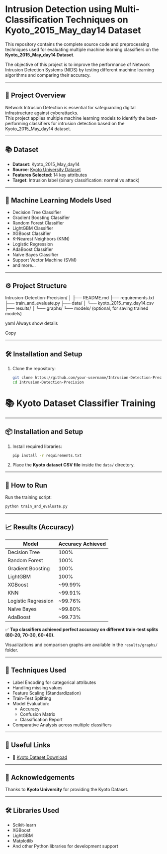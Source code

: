 # Intrusion Detection using Multi-Classification Techniques on Kyoto_2015_May_day14 Dataset

This repository contains the complete source code and preprocessing techniques used for evaluating multiple machine learning classifiers on the **Kyoto_2015_May_day14 Dataset**.

The objective of this project is to improve the performance of Network Intrusion Detection Systems (NIDS) by testing different machine learning algorithms and comparing their accuracy.

---

## 📝 Project Overview

Network Intrusion Detection is essential for safeguarding digital infrastructure against cyberattacks.  
This project applies multiple machine learning models to identify the best-performing classifiers for intrusion detection based on the Kyoto_2015_May_day14 dataset.

---

## 📚 Dataset

- **Dataset**: Kyoto_2015_May_day14
- **Source**: [Kyoto University Dataset](https://www.takakura.com/Kyoto_data/new_data201704/)
- **Features Selected**: 14 key attributes
- **Target**: Intrusion label (binary classification: normal vs attack)

---

## 🚀 Machine Learning Models Used

- Decision Tree Classifier
- Gradient Boosting Classifier
- Random Forest Classifier
- LightGBM Classifier
- XGBoost Classifier
- K-Nearest Neighbors (KNN)
- Logistic Regression
- AdaBoost Classifier
- Naïve Bayes Classifier
- Support Vector Machine (SVM)
- and more...

---

## ⚙️ Project Structure

Intrusion-Detection-Precision/ │ ├── README.md ├── requirements.txt ├── train_and_evaluate.py ├── data/ │ └── kyoto_2015_may_day14.csv ├── results/ │ └── graphs/ └── models/ (optional, for saving trained models)

yaml
Always show details

Copy

---


## 🛠️ Installation and Setup

1. Clone the repository:
   ```bash
   git clone https://github.com/your-username/Intrusion-Detection-Precision.git
   cd Intrusion-Detection-Precision

# 📚 Kyoto Dataset Classifier Training

---

## 📦 Installation and Setup

1. Install required libraries:

    ```bash
    pip install -r requirements.txt
    ```

2. Place the **Kyoto dataset CSV file** inside the `data/` directory.

---

## 🚀 How to Run

Run the training script:

```bash
python train_and_evaluate.py
```

---

## 📈 Results (Accuracy)

| Model                 | Accuracy Achieved |
|-----------------------|-------------------|
| Decision Tree         | 100%               |
| Random Forest         | 100%               |
| Gradient Boosting     | 100%               |
| LightGBM              | 100%               |
| XGBoost               | ~99.99%            |
| KNN                   | ~99.91%            |
| Logistic Regression   | ~99.76%            |
| Naïve Bayes           | ~99.80%            |
| AdaBoost              | ~99.73%            |

✅ **Top classifiers achieved perfect accuracy on different train-test splits (80-20, 70-30, 60-40).**

Visualizations and comparison graphs are available in the `results/graphs/` folder.

---

## 🧠 Techniques Used

- Label Encoding for categorical attributes
- Handling missing values
- Feature Scaling (Standardization)
- Train-Test Splitting
- Model Evaluation:
  - Accuracy
  - Confusion Matrix
  - Classification Report
- Comparative Analysis across multiple classifiers

---

## 🔗 Useful Links

- 📂 [Kyoto Dataset Download](#)

---

## 🤝 Acknowledgements

Thanks to **Kyoto University** for providing the Kyoto Dataset.

---

## 🛠️ Libraries Used

- Scikit-learn
- XGBoost
- LightGBM
- Matplotlib
- And other Python libraries for development support

